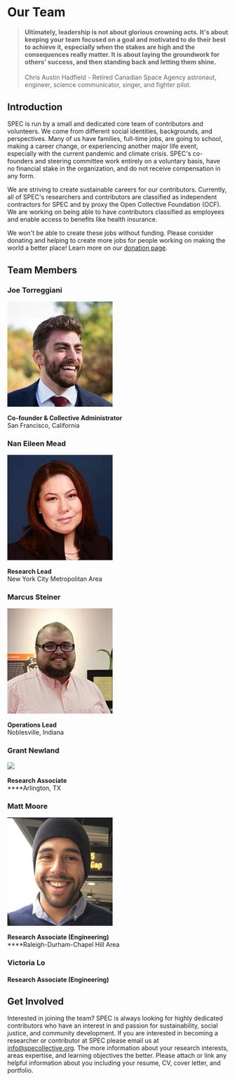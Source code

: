 # Our Team

> #### Ultimately, leadership is not about glorious crowning acts. It's about keeping your team focused on a goal and motivated to do their best to achieve it, especially when the stakes are high and the consequences really matter. It is about laying the groundwork for others' success, and then standing back and letting them shine.
>
> Chris Austin Hadfield - Retired Canadian Space Agency astronaut, engineer, science communicator, singer, and fighter pilot.

## Introduction

SPEC is run by a small and dedicated core team of contributors and volunteers. We come from different social identities, backgrounds, and perspectives. Many of us have families, full-time jobs, are going to school, making a career change, or experiencing another major life event, especially with the current pandemic and climate crisis. SPEC's co-founders and steering committee work entirely on a voluntary basis, have no financial stake in the organization, and do not receive compensation in any form.

We are striving to create sustainable careers for our contributors. Currently, all of SPEC's researchers and contributors are classified as independent contractors for SPEC and by proxy the Open Collective Foundation (OCF). We are working on being able to have contributors classified as employees and enable access to benefits like health insurance.

We won't be able to create these jobs without funding. Please consider donating and helping to create more jobs for people working on making the world a better place! Learn more on our [donation page](../../contributing/donate.md).

## Team Members

### Joe Torreggiani

![](<../../.gitbook/assets/image (2).png>)

**Co-founder & Collective Administrator**\
San Francisco, California

### Nan Eileen Mead

![](<../../.gitbook/assets/image (6).png>)

**Research Lead**\
New York City Metropolitan Area

### Marcus Steiner

![](<../../.gitbook/assets/image (5).png>)

**Operations Lead**\
Noblesville, Indiana

### Grant Newland

![](<../../.gitbook/assets/12801336\_542142815954249\_6215724611391571345\_n (1).jpg>)

**Research Associate**\
****Arlington, TX

### Matt Moore

![](../../.gitbook/assets/matt-moore.png)

**Research Associate (Engineering)**\
****Raleigh-Durham-Chapel Hill Area

### Victoria Lo

#### Research Associate (Engineering)

## Get Involved

Interested in joining the team? SPEC is always looking for highly dedicated contributors who have an interest in and passion for sustainability, social justice, and community development. If you are interested in becoming a researcher or contributor at SPEC please email us at [info@specollective.org](mailto:info@specollective.org). The more information about your research interests, areas expertise, and learning objectives the better. Please attach or link any helpful information about you including your resume, CV, cover letter, and portfolio.
